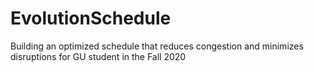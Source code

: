 # EvolutionSchedule
Building an optimized schedule that reduces congestion and minimizes disruptions for GU student in the Fall 2020
